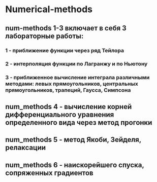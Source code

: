 # Numerical-methods
## num-methods 1-3 включает в себя 3 лабораторные работы:
###  1 - приближение функции через ряд Тейлора
###  2 - интерполяция функции по Лагранжу и по Ньютону
###  3 - приближенное вычисление интеграла различными методами: левых прямоугольников, центральных прямоугольников, трапеций, Гаусса, Симпсона

## num_methods 4 - вычисление корней дифференциального уравнения определенного вида через метод прогонки
## num_methods 5 - метод Якоби, Зейделя, релаксации
## num_methods 6 - наискорейшего спуска, сопряженных градиентов

